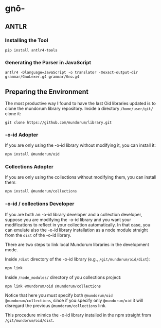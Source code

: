 # gnō-

## ANTLR

### Installing the Tool

~~~
pip install antlr4-tools
~~~

### Generating the Parser in JavaScript

~~~
antlr4 -Dlanguage=JavaScript -o translator -Xexact-output-dir grammar/GnoLexer.g4 grammar/Gno.g4
~~~

## Preparing the Environment

The most productive way I found to have the last Oid libraries updated is to clone the mundorum library  repository. Inside a directory `/home/user/git/` clone it:

~~~
git clone https://github.com/mundorum/library.git
~~~

### -o-id Adopter

If you are only using the -o-id library without modifying it, you can install it:
~~~bash
npm install @mundorum/oid
~~~

### Collections Adopter

If you are only using the collections without modifying them, you can install them:
~~~bash
npm install @mundorum/collections
~~~

### -o-id / collections Developer

If you are both an -o-id library developer and a collection developer, suppose you are modifying the -o-id library and you want your modifications to reflect in your collection automatically. In that case, you can emulate also the -o-id library installation as a node module straight from the `dist` of the -o-id library.

There are two steps to link local Mundorum libraries in the development mode.

Inside `/dist` directory of the -o-id library (e.g., `/git/mundorum/oid/dist`):
~~~bash
npm link
~~~

Inside `/node_modules/` directory of you collections project:
~~~bash
npm link @mundorum/oid @mundorum/collections
~~~

Notice that here you must specify both `@mundorum/oid` `@mundorum/collections`, since if you specify only `@mundorum/oid` it will disregard the previous `@mundorum/collections` link.

This procedure mimics the -o-id library installed in the npm straight from `/git/mundorum/oid/dist`.
